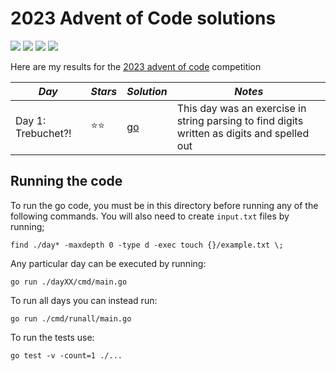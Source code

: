 # 2023 Advent of Code solutions

![](https://img.shields.io/badge/tests%20passed%20🐹-6/6-success)
![](https://img.shields.io/badge/day%20📅-2-blue)
![](https://img.shields.io/badge/stars%20⭐-4-yellow)
![](https://img.shields.io/badge/days%20completed-2-red)

Here are my results for the [2023 advent of code](https://adventofcode.com/2021) competition


|              *Day*              | *Stars* |  *Solution*  |                         *Notes*                         |
|---------------------------------|---------|--------------|---------------------------------------------------------|
| Day 1: Trebuchet?!              |  ⭐⭐  | [go](day01/) | This day was an exercise in string parsing to find digits written as digits and spelled out |



## Running the code

To run the go code, you must be in this directory before running any of the following commands. You will also need to create `input.txt` files by running;
```
find ./day* -maxdepth 0 -type d -exec touch {}/example.txt \;
```

Any particular day can be executed by running:
```
go run ./dayXX/cmd/main.go
```

To run all days you can instead run:
```
go run ./cmd/runall/main.go
```

To run the tests use:
```
go test -v -count=1 ./...
```
